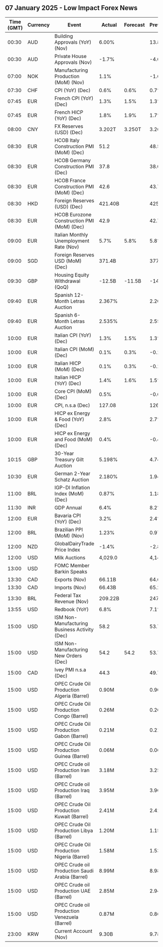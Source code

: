 ## 07 January 2025 - Low Impact Forex News

| Time (GMT) | Currency | Event | Actual | Forecast | Previous |
|------|----------|-------|--------|----------|----------|
| 00:30 | AUD | Building Approvals (YoY) (Nov) | 6.00% |  | 13.80% |
| 00:30 | AUD | Private House Approvals (Nov) | -1.7% |  | -4.0% |
| 07:00 | NOK | Manufacturing Production (MoM) (Nov) | 1.1% |  | -1.6% |
| 07:30 | CHF | CPI (YoY) (Dec) | 0.6% | 0.6% | 0.7% |
| 07:45 | EUR | French CPI (YoY) (Dec) | 1.3% | 1.5% | 1.3% |
| 07:45 | EUR | French HICP (YoY) (Dec) | 1.8% | 1.9% | 1.7% |
| 08:00 | CNY | FX Reserves (USD) (Dec) | 3.202T | 3.250T | 3.266T |
| 08:30 | EUR | HCOB Italy Construction PMI (MoM) (Dec) | 51.2 |  | 48.5 |
| 08:30 | EUR | HCOB Germany Construction PMI (Dec) | 37.8 |  | 38.0 |
| 08:30 | EUR | HCOB France Construction PMI (MoM) (Dec) | 42.6 |  | 43.7 |
| 08:30 | HKD | Foreign Reserves (USD) (Dec) | 421.40B |  | 425.10B |
| 08:30 | EUR | HCOB Eurozone Construction PMI (MoM) (Dec) | 42.9 |  | 42.7 |
| 09:00 | EUR | Italian Monthly Unemployment Rate (Nov) | 5.7% | 5.8% | 5.8% |
| 09:00 | SGD | Foreign Reserves USD (MoM) (Dec) | 371.4B |  | 377.2B |
| 09:30 | GBP | Housing Equity Withdrawal (QoQ) | -12.5B | -11.5B | -14.7B |
| 09:40 | EUR | Spanish 12-Month Letras Auction | 2.367% |  | 2.207% |
| 09:40 | EUR | Spanish 6-Month Letras Auction | 2.535% |  | 2.552% |
| 10:00 | EUR | Italian CPI (YoY) (Dec) | 1.3% | 1.5% | 1.3% |
| 10:00 | EUR | Italian CPI (MoM) (Dec) | 0.1% | 0.3% | -0.1% |
| 10:00 | EUR | Italian HICP (MoM) (Dec) | 0.1% | 0.3% | -0.1% |
| 10:00 | EUR | Italian HICP (YoY) (Dec) | 1.4% | 1.6% | 1.5% |
| 10:00 | EUR | Core CPI (MoM) (Dec) | 0.5% |  | -0.6% |
| 10:00 | EUR | CPI, n.s.a (Dec) | 127.08 |  | 126.62 |
| 10:00 | EUR | HICP ex Energy & Food (YoY) (Dec) | 2.8% |  | 2.7% |
| 10:00 | EUR | HICP ex Energy and Food (MoM) (Dec) | 0.4% |  | -0.4% |
| 10:15 | GBP | 30-Year Treasury Gilt Auction | 5.198% |  | 4.747% |
| 10:30 | EUR | German 2-Year Schatz Auction | 2.180% |  | 1.940% |
| 11:00 | BRL | IGP-DI Inflation Index (MoM) (Dec) | 0.87% |  | 1.18% |
| 11:30 | INR | GDP Annual | 6.4% |  | 8.2% |
| 12:00 | EUR | Bavaria CPI (YoY) (Dec) | 3.2% |  | 2.4% |
| 12:00 | BRL | Brazilian PPI (MoM) (Nov) | 1.23% |  | 0.97% |
| 12:00 | NZD | GlobalDairyTrade Price Index | -1.4% |  | -2.8% |
| 12:00 | USD | Milk Auctions | 4,029.0 |  | 4,148.0 |
| 13:00 | USD | FOMC Member Barkin Speaks |  |  |  |
| 13:30 | CAD | Exports (Nov) | 66.11B |  | 64.68B |
| 13:30 | CAD | Imports (Nov) | 66.43B |  | 65.23B |
| 13:30 | BRL | Federal Tax Revenue (Nov) | 209.22B |  | 247.92B |
| 13:55 | USD | Redbook (YoY) | 6.8% |  | 7.1% |
| 15:00 | USD | ISM Non-Manufacturing Business Activity (Dec) | 58.2 |  | 53.7 |
| 15:00 | USD | ISM Non-Manufacturing New Orders (Dec) | 54.2 | 54.2 | 53.7 |
| 15:00 | CAD | Ivey PMI n.s.a (Dec) | 44.3 |  | 49.7 |
| 15:00 | USD | OPEC Crude Oil Production Algeria (Barrel) | 0.90M |  | 0.90M |
| 15:00 | USD | OPEC Crude Oil Production Congo (Barrel) | 0.26M |  | 0.26M |
| 15:00 | USD | OPEC Crude Oil Production Gabon (Barrel) | 0.21M |  | 0.21M |
| 15:00 | USD | OPEC Crude Oil Production Guinea (Barrel) | 0.06M |  | 0.06M |
| 15:00 | USD | OPEC Crude oil Production Iran (Barrel) | 3.18M |  | 3.25M |
| 15:00 | USD | OPEC Crude oil Production Iraq (Barrel) | 3.95M |  | 3.96M |
| 15:00 | USD | OPEC Crude Oil Production Kuwait (Barrel) | 2.41M |  | 2.41M |
| 15:00 | USD | OPEC Crude Oil Production Libya (Barrel) | 1.20M |  | 1.15M |
| 15:00 | USD | OPEC Crude Oil Production Nigeria (Barrel) | 1.58M |  | 1.53M |
| 15:00 | USD | OPEC Crude oil Production Saudi Arabia (Barrel) | 8.99M |  | 8.98M |
| 15:00 | USD | OPEC Crude oil Production UAE (Barrel) | 2.85M |  | 2.94M |
| 15:00 | USD | OPEC Crude oil Production Venezuela (Barrel) | 0.87M |  | 0.86M |
| 23:00 | KRW | Current Account (Nov) | 9.30B |  | 9.78B |

